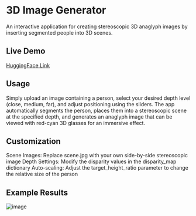 # 3D Image Generator
An interactive application for creating stereoscopic 3D anaglyph images by inserting segmented people into 3D scenes.

## Live Demo
[HuggingFace Link](https://huggingface.co/spaces/dionjin/3D-Image-Composer)

## Usage
Simply upload an image containing a person, select your desired depth level (close, medium, far), and adjust positioning using the sliders. The app automatically segments the person, places them into a stereoscopic scene at the specified depth, and generates an anaglyph image that can be viewed with red-cyan 3D glasses for an immersive effect.

## Customization
Scene Images: Replace scene.jpg with your own side-by-side stereoscopic image
Depth Settings: Modify the disparity values in the disparity_map dictionary
Auto-scaling: Adjust the target_height_ratio parameter to change the relative size of the person

## Example Results
![image](https://github.com/user-attachments/assets/de86f488-0698-4f66-8f89-6a3143ff64b9)
